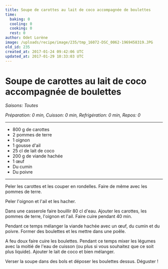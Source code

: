```yaml
---
title: Soupe de carottes au lait de coco accompagnée de boulettes
time:
  baking: 0
  cooling: 0
  cooking: 0
  rest: 0
author: Odet Lorène
image: /uploads/recipe/image/235/tmp_16072-DSC_0062-1969458319.JPG
old_id: 235
created_at: 2017-01-24 09:42:06 UTC
updated_at: 2017-01-29 10:33:03 UTC
---
```


# Soupe de carottes au lait de coco accompagnée de boulettes

_Saisons: Toutes_

_Préparation: 0 min, Cuisson: 0 min, Refrigération: 0 min, Repos: 0_

---

- 800 g de carottes
- 2 pommes de terre
- 1 oignon
- 1 gousse d'ail
- 25 cl de lait de coco
- 200 g de viande hachée
- 1 œuf
- Du cumin
- Du poivre

---

Peler les carottes et les couper en rondelles. Faire de même avec les pommes de terre.

Peler l'oignon et l'ail et les hacher.

Dans une casserole faire bouillir 80 cl d'eau. Ajouter les carottes, les pommes de terre, l'oignon et l'ail. Faire cuire pendant 40 min.

Pendant ce temps mélanger la viande hachée avec un œuf, du cumin et du poivre. Former des boulettes et les mettre dans une poêle.

A feu doux faire cuire les boulettes. Pendant ce temps mixer les légumes avec la moitié de l'eau de cuisson (ou plus si vous souhaitez que ce soit plus liquide). Ajouter le lait de coco et bien mélanger.

Verser la soupe dans des bols et déposer les boulettes dessus. Déguster !
